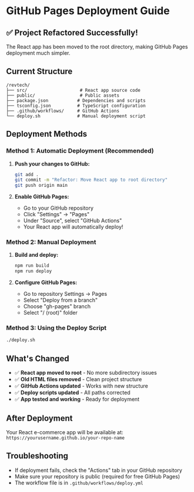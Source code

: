 # GitHub Pages Deployment Guide

## ✅ Project Refactored Successfully!

The React app has been moved to the root directory, making GitHub Pages deployment much simpler.

## Current Structure

```
/revtech/
├── src/                    # React app source code
├── public/                 # Public assets
├── package.json           # Dependencies and scripts
├── tsconfig.json          # TypeScript configuration
├── .github/workflows/     # GitHub Actions
└── deploy.sh              # Manual deployment script
```

## Deployment Methods

### Method 1: Automatic Deployment (Recommended)

1. **Push your changes to GitHub:**
   ```bash
   git add .
   git commit -m "Refactor: Move React app to root directory"
   git push origin main
   ```

2. **Enable GitHub Pages:**
   - Go to your GitHub repository
   - Click "Settings" → "Pages"
   - Under "Source", select "GitHub Actions"
   - Your React app will automatically deploy!

### Method 2: Manual Deployment

1. **Build and deploy:**
   ```bash
   npm run build
   npm run deploy
   ```

2. **Configure GitHub Pages:**
   - Go to repository Settings → Pages
   - Select "Deploy from a branch"
   - Choose "gh-pages" branch
   - Select "/ (root)" folder

### Method 3: Using the Deploy Script

```bash
./deploy.sh
```

## What's Changed

- ✅ **React app moved to root** - No more subdirectory issues
- ✅ **Old HTML files removed** - Clean project structure
- ✅ **GitHub Actions updated** - Works with new structure
- ✅ **Deploy scripts updated** - All paths corrected
- ✅ **App tested and working** - Ready for deployment

## After Deployment

Your React e-commerce app will be available at:
`https://yourusername.github.io/your-repo-name`

## Troubleshooting

- If deployment fails, check the "Actions" tab in your GitHub repository
- Make sure your repository is public (required for free GitHub Pages)
- The workflow file is in `.github/workflows/deploy.yml`
